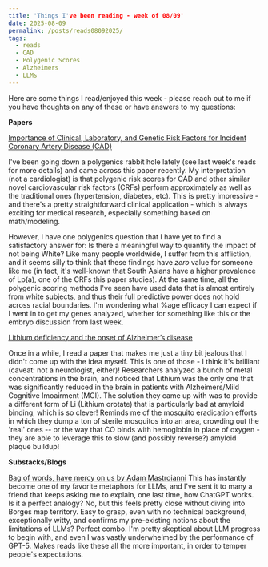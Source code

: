 ```yaml
---
title: 'Things I've been reading - week of 08/09'
date: 2025-08-09
permalink: /posts/reads08092025/
tags:
  - reads
  - CAD
  - Polygenic Scores
  - Alzheimers
  - LLMs
---
```


Here are some things I read/enjoyed this week - please reach out to me if you have thoughts on any of these or have answers to my questions:

**Papers**

[Importance of Clinical, Laboratory, and Genetic Risk Factors for Incident Coronary Artery Disease (CAD) ](https://pubmed.ncbi.nlm.nih.gov/40605734/)

I've been going down a polygenics rabbit hole lately (see last week's reads for more details) and came across this paper recently. My interpretation (not a cardiologist) is that polygenic risk scores for CAD and other similar novel cardiovascular risk factors (CRFs) perform approximately as well as the traditional ones (hypertension, diabetes, etc). This is pretty impressive - and there's a pretty straightforward clinical application - which is always exciting for medical research, especially something based on math/modeling.

However, I have one polygenics question that I have yet to find a satisfactory answer for: Is there a meaningful way to quantify the impact of not being White? Like many people worldwide, I suffer from this affliction, and it seems silly to think that these findings have _zero_ value for someone like me (in fact, it's well-known that South Asians have a higher prevalence of Lp(a), one of the CRFs this paper studies). At the same time, all the polygenic scoring methods I've seen have used data that is almost entirely from white subjects, and thus their full predictive power does not hold across racial boundaries. I'm wondering what %age efficacy I can expect if I went in to get my genes analyzed, whether for something like this or the embryo discussion from last week.

[Lithium deficiency and the onset of Alzheimer’s disease](https://www.nature.com/articles/s41586-025-09335-x)

Once in a while, I read a paper that makes me just a tiny bit jealous that I didn't come up with the idea myself. This is one of those - I think it's brilliant (caveat: not a neurologist, either)!  Researchers analyzed a bunch of metal concentrations in the brain, and noticed that Lithium was the only one that was significantly reduced in the brain in patients with Alzheimers/Mild Cognitive Imoairment (MCI). The solution they came up with was to provide a different form of Li (Lithium orotate) that is particularly bad at amyloid binding, which is so clever! Reminds me of the mosquito eradication efforts in which they dump a ton of sterile mosquitos into an area, crowding out the 'real' ones -- or the way that CO binds with hemoglobin in place of oxygen - they are able to leverage this to slow (and possibly reverse?) amyloid plaque buildup!


**Substacks/Blogs**

[Bag of words, have mercy on us by Adam Mastroianni](https://www.experimental-history.com/p/bag-of-words-have-mercy-on-us)
This has instantly become one of my favorite metaphors for LLMs, and I've sent it to many a friend that keeps asking me to explain, one last time, how ChatGPT works. Is it a perfect analogy? No, but this feels pretty close without diving into Borges map territory. Easy to grasp, even with no technical background, exceptionally witty, and confirms my pre-existing notions about the limitations of LLMs? Perfect combo. I'm pretty skeptical about LLM progress to begin with, and even I was vastly underwhelmed by the performance of GPT-5. Makes reads like these all the more important, in order to temper people's expectations. 